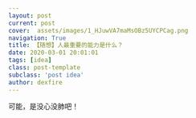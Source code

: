 ```yaml
---
layout: post
current: post
cover:  assets/images/1_HJuwVA7maMsOBz5UYCPCag.png
navigation: True
title: 【随想】人最重要的能力是什么？
date: 2020-03-01 20:01:01
tags: [idea]
class: post-template
subclass: 'post idea'
author: dexfire
---
```


可能，是没心没肺吧！